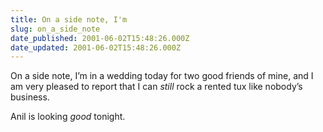 ```yaml
---
title: On a side note, I'm
slug: on_a_side_note
date_published: 2001-06-02T15:48:26.000Z
date_updated: 2001-06-02T15:48:26.000Z
---
```


On a side note, I’m in a wedding today for two good friends of mine, and I am very pleased to report that I can *still* rock a rented tux like nobody’s business.

Anil is looking *good* tonight.

